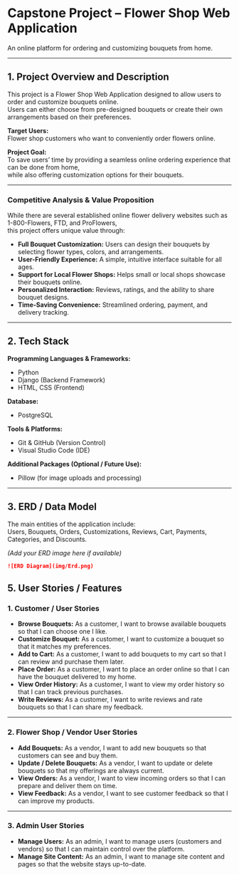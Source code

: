 # Capstone Project – Flower Shop Web Application

An online platform for ordering and customizing bouquets from home.

---

## 1. Project Overview and Description

This project is a Flower Shop Web Application designed to allow users to order and customize bouquets online.  
Users can either choose from pre-designed bouquets or create their own arrangements based on their preferences.

**Target Users:**  
Flower shop customers who want to conveniently order flowers online.

**Project Goal:**  
To save users’ time by providing a seamless online ordering experience that can be done from home,  
while also offering customization options for their bouquets.

---

### Competitive Analysis & Value Proposition

While there are several established online flower delivery websites such as 1-800-Flowers, FTD, and ProFlowers,  
this project offers unique value through:

- **Full Bouquet Customization:** Users can design their bouquets by selecting flower types, colors, and arrangements.
- **User-Friendly Experience:** A simple, intuitive interface suitable for all ages.
- **Support for Local Flower Shops:** Helps small or local shops showcase their bouquets online.
- **Personalized Interaction:** Reviews, ratings, and the ability to share bouquet designs.
- **Time-Saving Convenience:** Streamlined ordering, payment, and delivery tracking.

---

## 2. Tech Stack

**Programming Languages & Frameworks:**

- Python
- Django (Backend Framework)
- HTML, CSS (Frontend)

**Database:**

- PostgreSQL

**Tools & Platforms:**

- Git & GitHub (Version Control)
- Visual Studio Code (IDE)

**Additional Packages (Optional / Future Use):**

- Pillow (for image uploads and processing)

---

## 3. ERD / Data Model

The main entities of the application include:  
Users, Bouquets, Orders, Customizations, Reviews, Cart, Payments, Categories, and Discounts.

_(Add your ERD image here if available)_

```md
![ERD Diagram](img/Erd.png)
```

## 5. User Stories / Features

### 1. Customer / User Stories

- **Browse Bouquets:** As a customer, I want to browse available bouquets so that I can choose one I like.
- **Customize Bouquet:** As a customer, I want to customize a bouquet so that it matches my preferences.
- **Add to Cart:** As a customer, I want to add bouquets to my cart so that I can review and purchase them later.
- **Place Order:** As a customer, I want to place an order online so that I can have the bouquet delivered to my home.
- **View Order History:** As a customer, I want to view my order history so that I can track previous purchases.
- **Write Reviews:** As a customer, I want to write reviews and rate bouquets so that I can share my feedback.

---

### 2. Flower Shop / Vendor User Stories

- **Add Bouquets:** As a vendor, I want to add new bouquets so that customers can see and buy them.
- **Update / Delete Bouquets:** As a vendor, I want to update or delete bouquets so that my offerings are always current.
- **View Orders:** As a vendor, I want to view incoming orders so that I can prepare and deliver them on time.
- **View Feedback:** As a vendor, I want to see customer feedback so that I can improve my products.

---

### 3. Admin User Stories

- **Manage Users:** As an admin, I want to manage users (customers and vendors) so that I can maintain control over the platform.
- **Manage Site Content:** As an admin, I want to manage site content and pages so that the website stays up-to-date.
